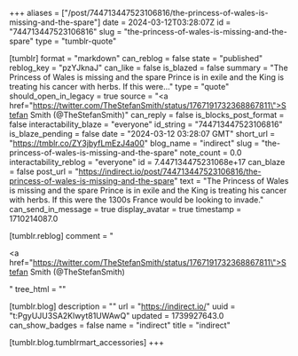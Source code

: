 +++
aliases = ["/post/744713447523106816/the-princess-of-wales-is-missing-and-the-spare"]
date = 2024-03-12T03:28:07Z
id = "744713447523106816"
slug = "the-princess-of-wales-is-missing-and-the-spare"
type = "tumblr-quote"

[tumblr]
format = "markdown"
can_reblog = false
state = "published"
reblog_key = "pzYJknaJ"
can_like = false
is_blazed = false
summary = "The Princess of Wales is missing and the spare Prince is in exile and the King is treating his cancer with herbs. If this were..."
type = "quote"
should_open_in_legacy = true
source = "<a href=\"https://twitter.com/TheStefanSmith/status/1767191732368867811\">Stefan Smith (@TheStefanSmith)</a>"
can_reply = false
is_blocks_post_format = false
interactability_blaze = "everyone"
id_string = "744713447523106816"
is_blaze_pending = false
date = "2024-03-12 03:28:07 GMT"
short_url = "https://tmblr.co/ZY3jbyfLmEzJ4a00"
blog_name = "indirect"
slug = "the-princess-of-wales-is-missing-and-the-spare"
note_count = 0.0
interactability_reblog = "everyone"
id = 7.447134475231068e+17
can_blaze = false
post_url = "https://indirect.io/post/744713447523106816/the-princess-of-wales-is-missing-and-the-spare"
text = "The Princess of Wales is missing and the spare Prince is in exile and the King is treating his cancer with herbs. If this were the 1300s France would be looking to invade."
can_send_in_message = true
display_avatar = true
timestamp = 1710214087.0

[tumblr.reblog]
comment = "<p><a href=\"https://twitter.com/TheStefanSmith/status/1767191732368867811\">Stefan Smith (@TheStefanSmith)</a></p>"
tree_html = ""

[tumblr.blog]
description = ""
url = "https://indirect.io/"
uuid = "t:PgyUJU3SA2Klwyt81UWAwQ"
updated = 1739927643.0
can_show_badges = false
name = "indirect"
title = "indirect"

[tumblr.blog.tumblrmart_accessories]
+++
